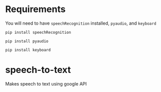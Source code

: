 # Requirements
You will need to have `speechRecognition` installed, `pyaudio`, and `keyboard`

`pip install speechRecognition`

`pip install pyaudio`

`pip install keyboard`

# speech-to-text
Makes speech to text using google API
